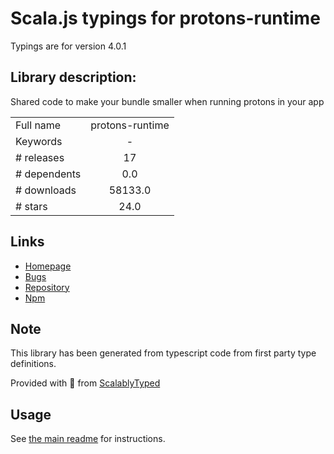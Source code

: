 
# Scala.js typings for protons-runtime

Typings are for version 4.0.1

## Library description:
Shared code to make your bundle smaller when running protons in your app

|                    |                 |
| ------------------ | :-------------: |
| Full name          | protons-runtime |
| Keywords           | - |
| # releases         | 17 |
| # dependents       | 0.0 |
| # downloads        | 58133.0 |
| # stars            | 24.0 |

## Links
- [Homepage](https://github.com/ipfs/protons/tree/master/packages/protons-runtime#readme)
- [Bugs](https://github.com/ipfs/protons/issues)
- [Repository](https://github.com/ipfs/protons)
- [Npm](https://www.npmjs.com/package/protons-runtime)
    


## Note
This library has been generated from typescript code from first party type definitions.

Provided with :purple_heart: from [ScalablyTyped](https://github.com/oyvindberg/ScalablyTyped)

## Usage
See [the main readme](../../readme.md) for instructions.


